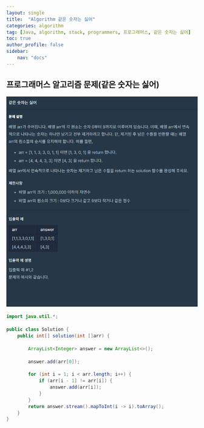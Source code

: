 ```yaml
---
layout: single
title:  "Algorithm 같은 숫자는 싫어"
categories: algorithm
tag: [Java, algorithm, stack, programmers, 프로그래머스, 같은 숫자는 싫어]
toc: true
author_profile: false
sidebar:
    nav: "docs"
---
```

## 프로그래머스 알고리즘 문제(같은 숫자는 싫어)

  ![같은 숫자는 싫어](/assets/img/problem.png)


```java
import java.util.*;

public class Solution {
    public int[] solution(int []arr) {

        ArrayList<Integer> answer = new ArrayList<>();

        answer.add(arr[0]);

        for (int i = 1; i < arr.length; i++) {
            if (arr[i - 1] != arr[i]) {
                answer.add(arr[i]);
            }
        }
        return answer.stream().mapToInt(i -> i).toArray();
    }
}
```
